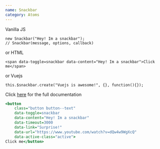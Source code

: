 ```yaml
---
name: Snackbar
category: Atoms
---
```


Vanilla JS
```
new Snackbar("Hey! Im a snackbar");
// Snackbar(message, options, callback)
```

or HTML
```
<span data-toggle=snackbar data-content="Hey! Im a snackbar">Click me</span>
```

or Vuejs
```
this.$snackbar.create("Vuejs is awesome!", {}, function(){});
```

Click [here](https://github.com/joostLawerman/SnackbarLightjs) for the full documentation

```snackbar.html
<button 
    class="button button--text" 
	data-toggle=snackbar 
	data-content="Hey! Im a snackbar"
	data-timeout=3000
	data-link="Surprise!"
	data-url="https://www.youtube.com/watch?v=dQw4w9WgXcQ"
	data-active-class="active">
Click me</button>
```